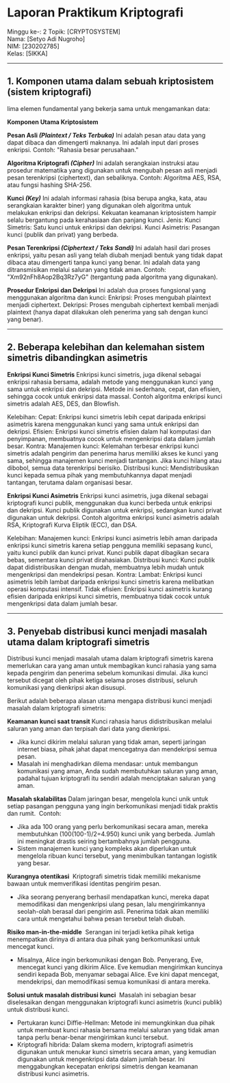 # Laporan Praktikum Kriptografi
Minggu ke-: 2
Topik: [CRYPTOSYSTEM]  
Nama: [Setyo Adi Nugroho]  
NIM: [230202785]  
Kelas: [5IKKA]  

---

## 1. Komponen utama dalam sebuah kriptosistem (sistem kriptografi)

lima elemen fundamental yang bekerja sama untuk mengamankan data:

**Komponen Utama Kriptosistem**

**Pesan Asli *(Plaintext / Teks Terbuka)***
Ini adalah pesan atau data yang dapat dibaca dan dimengerti maknanya. Ini adalah input dari proses enkripsi.
Contoh: "Rahasia besar perusahaan."

**Algoritma Kriptografi *(Cipher)***
Ini adalah serangkaian instruksi atau prosedur matematika yang digunakan untuk mengubah pesan asli menjadi pesan terenkripsi (ciphertext), dan sebaliknya.
Contoh: Algoritma AES, RSA, atau fungsi hashing SHA-256.

**Kunci *(Key)***
Ini adalah informasi rahasia (bisa berupa angka, kata, atau serangkaian karakter biner) yang digunakan oleh algoritma untuk melakukan enkripsi dan dekripsi. Kekuatan keamanan kriptosistem hampir selalu bergantung pada kerahasiaan dan panjang kunci.
Jenis:
Kunci Simetris: Satu kunci untuk enkripsi dan dekripsi.
Kunci Asimetris: Pasangan kunci (publik dan privat) yang berbeda.

**Pesan Terenkripsi *(Ciphertext / Teks Sandi)***
Ini adalah hasil dari proses enkripsi, yaitu pesan asli yang telah diubah menjadi bentuk yang tidak dapat dibaca atau dimengerti tanpa kunci yang benar. Ini adalah data yang ditransmisikan melalui saluran yang tidak aman.
Contoh: "Xm92nFh8Aop2Bq3Rz7yG" (tergantung pada algoritma yang digunakan).

**Prosedur Enkripsi dan Dekripsi**
Ini adalah dua proses fungsional yang menggunakan algoritma dan kunci:
Enkripsi: Proses mengubah plaintext menjadi ciphertext.
Dekripsi: Proses mengubah ciphertext kembali menjadi plaintext (hanya dapat dilakukan oleh penerima yang sah dengan kunci yang benar).

---

## 2. Beberapa kelebihan dan kelemahan sistem simetris dibandingkan asimetris

**Enkripsi Kunci Simetris**
Enkripsi kunci simetris, juga dikenal sebagai enkripsi rahasia bersama, adalah metode yang menggunakan kunci yang sama untuk enkripsi dan dekripsi. Metode ini sederhana, cepat, dan efisien, sehingga cocok untuk enkripsi data massal. Contoh algoritma enkripsi kunci simetris adalah AES, DES, dan Blowfish.

Kelebihan:
Cepat: Enkripsi kunci simetris lebih cepat daripada enkripsi asimetris karena menggunakan kunci yang sama untuk enkripsi dan dekripsi.
Efisien: Enkripsi kunci simetris efisien dalam hal komputasi dan penyimpanan, membuatnya cocok untuk mengenkripsi data dalam jumlah besar.
Kontra:
Manajemen kunci: Kelemahan terbesar enkripsi kunci simetris adalah pengirim dan penerima harus memiliki akses ke kunci yang sama, sehingga manajemen kunci menjadi tantangan. Jika kunci hilang atau dibobol, semua data terenkripsi berisiko.
Distribusi kunci: Mendistribusikan kunci kepada semua pihak yang membutuhkannya dapat menjadi tantangan, terutama dalam organisasi besar.

**Enkripsi Kunci Asimetris**
Enkripsi kunci asimetris, juga dikenal sebagai kriptografi kunci publik, menggunakan dua kunci berbeda untuk enkripsi dan dekripsi. Kunci publik digunakan untuk enkripsi, sedangkan kunci privat digunakan untuk dekripsi. Contoh algoritma enkripsi kunci asimetris adalah RSA, Kriptografi Kurva Eliptik (ECC), dan DSA.

Kelebihan:
Manajemen kunci: Enkripsi kunci asimetris lebih aman daripada enkripsi kunci simetris karena setiap pengguna memiliki sepasang kunci, yaitu kunci publik dan kunci privat. Kunci publik dapat dibagikan secara bebas, sementara kunci privat dirahasiakan.
Distribusi kunci: Kunci publik dapat didistribusikan dengan mudah, membuatnya lebih mudah untuk mengenkripsi dan mendekripsi pesan.
Kontra:
Lambat: Enkripsi kunci asimetris lebih lambat daripada enkripsi kunci simetris karena melibatkan operasi komputasi intensif.
Tidak efisien: Enkripsi kunci asimetris kurang efisien daripada enkripsi kunci simetris, membuatnya tidak cocok untuk mengenkripsi data dalam jumlah besar.

---

## 3. Penyebab distribusi kunci menjadi masalah utama dalam kriptografi simetris
Distribusi kunci menjadi masalah utama dalam kriptografi simetris karena memerlukan cara yang aman untuk membagikan kunci rahasia yang sama kepada pengirim dan penerima sebelum komunikasi dimulai. Jika kunci tersebut dicegat oleh pihak ketiga selama proses distribusi, seluruh komunikasi yang dienkripsi akan disusupi. 

Berikut adalah beberapa alasan utama mengapa distribusi kunci menjadi masalah dalam kriptografi simetris:

**Keamanan kunci saat transit**
Kunci rahasia harus didistribusikan melalui saluran yang aman dan terpisah dari data yang dienkripsi. 
- Jika kunci dikirim melalui saluran yang tidak aman, seperti jaringan internet biasa, pihak jahat dapat mencegatnya dan mendekripsi semua pesan.
- Masalah ini menghadirkan dilema mendasar: untuk membangun komunikasi yang aman, Anda sudah membutuhkan saluran yang aman, padahal tujuan kriptografi itu sendiri adalah menciptakan saluran yang aman. 

**Masalah skalabilitas**
Dalam jaringan besar, mengelola kunci unik untuk setiap pasangan pengguna yang ingin berkomunikasi menjadi tidak praktis dan rumit. 
Contoh: 
- Jika ada 100 orang yang perlu berkomunikasi secara aman, mereka membutuhkan \(100(100-1)/2=4.950\) kunci unik yang berbeda. Jumlah ini meningkat drastis seiring bertambahnya jumlah pengguna.
- Sistem manajemen kunci yang kompleks akan diperlukan untuk mengelola ribuan kunci tersebut, yang menimbulkan tantangan logistik yang besar. 

**Kurangnya otentikasi** 
Kriptografi simetris tidak memiliki mekanisme bawaan untuk memverifikasi identitas pengirim pesan. 
- Jika seorang penyerang berhasil mendapatkan kunci, mereka dapat memodifikasi dan mengenkripsi ulang pesan, lalu mengirimkannya seolah-olah berasal dari pengirim asli. Penerima tidak akan memiliki cara untuk mengetahui bahwa pesan tersebut telah diubah. 

**Risiko man-in-the-middle** 
Serangan ini terjadi ketika pihak ketiga menempatkan dirinya di antara dua pihak yang berkomunikasi untuk mencegat kunci. 
- Misalnya, Alice ingin berkomunikasi dengan Bob. Penyerang, Eve, mencegat kunci yang dikirim Alice. Eve kemudian mengirimkan kuncinya sendiri kepada Bob, menyamar sebagai Alice. Eve kini dapat mencegat, mendekripsi, dan memodifikasi semua komunikasi di antara mereka. 

**Solusi untuk masalah distribusi kunci** 
Masalah ini sebagian besar diselesaikan dengan menggunakan kriptografi kunci asimetris (kunci publik) untuk distribusi kunci. 
- Pertukaran kunci Diffie-Hellman: Metode ini memungkinkan dua pihak untuk membuat kunci rahasia bersama melalui saluran yang tidak aman tanpa perlu benar-benar mengirimkan kunci tersebut.
- Kriptografi hibrida: Dalam skema modern, kriptografi asimetris digunakan untuk menukar kunci simetris secara aman, yang kemudian digunakan untuk mengenkripsi data dalam jumlah besar. Ini menggabungkan kecepatan enkripsi simetris dengan keamanan distribusi kunci asimetris. 
